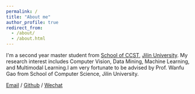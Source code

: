 ```yaml
---
permalink: /
title: "About me"
author_profile: true
redirect_from: 
  - /about/
  - /about.html
---
```


I'm a second year master student from [School of CCST](https://ccst.jlu.edu.cn/), [Jilin University](https://www.jlu.edu.cn/). My research interest includes Computer Vision, Data Mining, Machine Learning, and Multimodal Learning.I am very fortunate to be advised by Prof. Wanfu Gao  from School of Computer Science, Jilin University.



[Email](mailto:txzhang23@mails.jlu.edu.cn) / [Github](https://github.com/jinmu12) / [Wechat](../images/ztx.png) 

